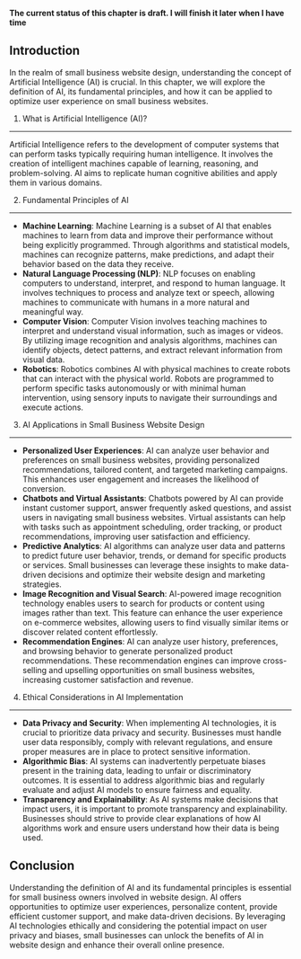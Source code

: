 **The current status of this chapter is draft. I will finish it later when I have time**

Introduction
------------

In the realm of small business website design, understanding the concept of Artificial Intelligence (AI) is crucial. In this chapter, we will explore the definition of AI, its fundamental principles, and how it can be applied to optimize user experience on small business websites.

1. What is Artificial Intelligence (AI)?
----------------------------------------

Artificial Intelligence refers to the development of computer systems that can perform tasks typically requiring human intelligence. It involves the creation of intelligent machines capable of learning, reasoning, and problem-solving. AI aims to replicate human cognitive abilities and apply them in various domains.

2. Fundamental Principles of AI
-------------------------------

* **Machine Learning**: Machine Learning is a subset of AI that enables machines to learn from data and improve their performance without being explicitly programmed. Through algorithms and statistical models, machines can recognize patterns, make predictions, and adapt their behavior based on the data they receive.
* **Natural Language Processing (NLP)**: NLP focuses on enabling computers to understand, interpret, and respond to human language. It involves techniques to process and analyze text or speech, allowing machines to communicate with humans in a more natural and meaningful way.
* **Computer Vision**: Computer Vision involves teaching machines to interpret and understand visual information, such as images or videos. By utilizing image recognition and analysis algorithms, machines can identify objects, detect patterns, and extract relevant information from visual data.
* **Robotics**: Robotics combines AI with physical machines to create robots that can interact with the physical world. Robots are programmed to perform specific tasks autonomously or with minimal human intervention, using sensory inputs to navigate their surroundings and execute actions.

3. AI Applications in Small Business Website Design
---------------------------------------------------

* **Personalized User Experiences**: AI can analyze user behavior and preferences on small business websites, providing personalized recommendations, tailored content, and targeted marketing campaigns. This enhances user engagement and increases the likelihood of conversion.
* **Chatbots and Virtual Assistants**: Chatbots powered by AI can provide instant customer support, answer frequently asked questions, and assist users in navigating small business websites. Virtual assistants can help with tasks such as appointment scheduling, order tracking, or product recommendations, improving user satisfaction and efficiency.
* **Predictive Analytics**: AI algorithms can analyze user data and patterns to predict future user behavior, trends, or demand for specific products or services. Small businesses can leverage these insights to make data-driven decisions and optimize their website design and marketing strategies.
* **Image Recognition and Visual Search**: AI-powered image recognition technology enables users to search for products or content using images rather than text. This feature can enhance the user experience on e-commerce websites, allowing users to find visually similar items or discover related content effortlessly.
* **Recommendation Engines**: AI can analyze user history, preferences, and browsing behavior to generate personalized product recommendations. These recommendation engines can improve cross-selling and upselling opportunities on small business websites, increasing customer satisfaction and revenue.

4. Ethical Considerations in AI Implementation
----------------------------------------------

* **Data Privacy and Security**: When implementing AI technologies, it is crucial to prioritize data privacy and security. Businesses must handle user data responsibly, comply with relevant regulations, and ensure proper measures are in place to protect sensitive information.
* **Algorithmic Bias**: AI systems can inadvertently perpetuate biases present in the training data, leading to unfair or discriminatory outcomes. It is essential to address algorithmic bias and regularly evaluate and adjust AI models to ensure fairness and equality.
* **Transparency and Explainability**: As AI systems make decisions that impact users, it is important to promote transparency and explainability. Businesses should strive to provide clear explanations of how AI algorithms work and ensure users understand how their data is being used.

Conclusion
----------

Understanding the definition of AI and its fundamental principles is essential for small business owners involved in website design. AI offers opportunities to optimize user experiences, personalize content, provide efficient customer support, and make data-driven decisions. By leveraging AI technologies ethically and considering the potential impact on user privacy and biases, small businesses can unlock the benefits of AI in website design and enhance their overall online presence.
